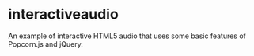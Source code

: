 interactiveaudio
================

An example of interactive HTML5 audio that uses some basic features of Popcorn.js and jQuery.
